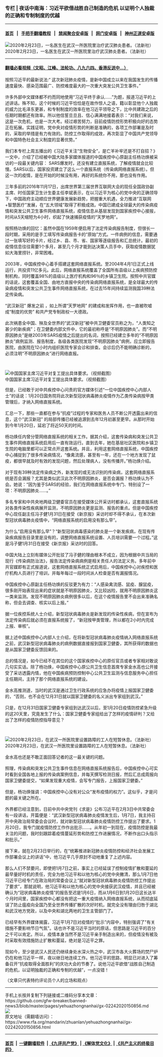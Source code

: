 ### 专栏 | 夜话中南海：习近平欲借战胜自己制造的危机   以证明个人独裁的正确和专制制度的优越
------------------------

#### [首页](https://github.com/gfw-breaker/banned-news3/blob/master/README.md) &nbsp;&nbsp;|&nbsp;&nbsp; [手把手翻墙教程](https://github.com/gfw-breaker/guides/wiki) &nbsp;&nbsp;|&nbsp;&nbsp; [禁闻聚合安卓版](https://github.com/gfw-breaker/bn-android) &nbsp;&nbsp;|&nbsp;&nbsp; [网门安卓版](https://github.com/oGate2/oGate) &nbsp;&nbsp;|&nbsp;&nbsp; [神州正道安卓版](https://github.com/SzzdOgate/update) 



<div id="headerimg">
 <img alt="2020年2月23日，一名医生在武汉一所医院里治疗武汉肺炎患者。（法新社）" src="https://www.rfa.org/mandarin/zhuanlan/yehuazhongnanhai/gx-02242020150856.html/000_1P92DA.jpg/@@images/a52248ef-fac2-41ba-834e-3175d8c6166a.jpeg" title="2020年2月23日，一名医生在武汉一所医院里治疗武汉肺炎患者。（法新社）"/>
 <div id="headerimgcontents">
  <div id="headerimgcaption">
   <span>
    2020年2月23日，一名医生在武汉一所医院里治疗武汉肺炎患者。（法新社）
   </span>
   <!-- zoomattribute -->
  </div>
  <!-- headerimgcaption -->
 </div>
 <!-- headerimagecontents -->
</div>

<hr/>


#### [翻墙必看视频（文昭、江峰、法轮功、八九六四、香港反送中...）](https://github.com/gfw-breaker/banned-news3/blob/master/pages/link3.md)

<div id="storytext">
 <div>
  <div class="slot_header">
  </div>
 </div>
 <p>
  按照习近平的最新说法:“ 这次新冠肺炎疫情，是新中国成立以来在我国发生的传播速度最快、感染范围最广、防控难度最大的一次重大突发公共卫生事件。”
  <br/>
  <br/>
  许多外部中文媒体都不约而同地使用“习近平终于承认……”为题，报道习近平的上述讲话。殊不知，这个时候的习近平恰恰是在故作惊人之语，籍以彰显他个人独裁的威力比毛泽东更甚，和专制制度的效率在他习近平领导之下，比中共建政之后的任期时期都还有效率。所以他信誓旦旦且、信心满满地接着表示：“对我们来说，这是一次危机，也是一次大考。经过艰苦努力，目前疫情防控形势积极向好的态势正在拓展。实践证明，党中央对疫情形势的判断是准确的，各项工作部署是及时的，采取的举措是有力有效的。防控工作取得的成效，再次彰显了中国共产党领导和中国特色社会主义制度的显著优势。”
  <br/>
  <br/>
  我们本专栏上周五播出的《习近平关注“生物安全”，是亡羊补牢还是不打自招？》一文中，介绍了已经被中国大陆多家媒体报道的中国疾控中心原副主任杨功焕被采访的一段最关键内容： SARS爆发时，还没有建立直报系统，了解疫情就会比较慢。SARS以后，国家投资建立了这么一个直报系统（传染病网络直报系统）。但这一次的疫情，是在开始的时候没有用，再好的系统你不用，那也没有作用。
  <br/>
  <br/>
  三年多前的2016年11月17日，出席世界第三届世界互联网大会的现任全国政协副主席、时任国家卫生计生委主任李斌表示，在以习近平为核心的党中央的正确领导下，中国政府主动顺应世界健康发展新趋势，把握重大机遇，全力推进“互联网+智慧医疗”发展，在“五大领域”取得了积极成效。中国已建成全球最大的传染病疫情和突发公共卫生事件网络直报系统，疫情信息从基层发现到国家疾控中心接报，时间从5天缩短为4小时，织起了快速捕获疫情的“天罗地网”。
  <br/>
  <br/>
  按照杨功焕的回忆：虽然中国在1959年便启用了法定传染病报告制度，但很长一段时期，采用的是手工填写传染病报告卡的“原始”方式。一件病例的信息，需要通过一张填写好的卡片，经过乡、县、市、省、国家等逐级报告和汇总统计。最初的疫情信息往往需要1个多月，甚至几个月才能到达决策人员手中，获取疫情数据犹如大海里捞针，非常困难。
  <br/>
  <br/>
  2003年，中国疾控中心着手搭建这套网络直报系统。至2004年4月1日正式上线运行，共投资11亿多元。此后，网络直报系统覆盖了全国所有县级以上疾病预防控制机构，同时覆盖98%的县级以上医疗机构和96％的乡镇卫生院。按照中共官媒的话说，这套覆盖全国、由地方直报中央的传染病网络直报系统，是全球最大的传染病疫情和突发公共卫生事件网络直报系统，在过去15年间持续监测我国39种法定传染病。
  <br/>
  <br/>
  “武汉新冠” 爆发之前 ，如上所谓“天罗地网” 的建成和发挥作用，也一直被吹嘘成“制度的优势” 和共产党专制政权一大德政。
  <br/>
  <br/>
  此次祸患全中国、殃及全世界的“武汉新冠”被中共卫健委官员称之为，“人类知之甚少的新疾病”；在卫健委内部文件中，它的最初称呼是“不明原因肺炎”。而“不明原因肺炎”是继2003年SARS疫情之后提出的名词，按照已经建立多年的“不明原因肺炎”病例监测、报告制度，各级各类医院发现“不明原因肺炎”病例，应立即报告医院，由医院在12小时内组织医院专家会诊和排查。会诊后仍不能明确诊断的，必须注明“不明原因肺炎”进行网络直报。
 </p>
 <p>
  <br/>
  <div class="image-inline captioned" style="width:623px;">
   <div style="width:623px;">
    <img alt="中国国家主席习近平对复工提出具体要求。（视频截图）" src="https://www.rfa.org/mandarin/yataibaodao/huanjing/rc-02242020160259.html/1Capture.PNG" title="中国国家主席习近平对复工提出具体要求。（视频截图）"/>
   </div>
   <div class="image-caption">
    <span style="width:623px;">
     中国国家主席习近平对复工提出具体要求。（视频截图）
    </span>
    <span class="copyright">
    </span>
   </div>
  </div>
 </p>
 <p>
  但是，已经敢于对中共疾控中心问责的官方媒体引述“一位中国疾控中心内部人士”的话说：1月20日国务院将此次新型冠状病毒肺炎疫情作为乙类传染病按甲类管理后，才纳入网络直报系统。
  <br/>
  <br/>
  汇总一下，那些一直都在参与“抗疫”过程的专家和医务人员不断公开透露出来的信息，这个”武汉新冠” 的局部传播已经被追源到去年12月初甚至更早。从那时开始到今年1月20日，延宕了将近50天的时间。
  <br/>
  <br/>
  杨功焕任内曾分管网络直报系统的相关工作。据其介绍，这套传染病和突发公共卫生事件网络直报系统启用后一直有效运行。直到去年，她在基层社区医院和乡镇卫生院的电脑里都可以正常点开这套系统。并且，利用这套网络直报系统，中国疾控中心捕捉到了很多传染病情况，“像禽流感，甚至有一年，还在一个地方发现了鼠疫，都很早就及时有效的发现问题，然后处理病人，没有传播开。”杨功焕介绍。
  <br/>
  <br/>
  对于现有39种法定传染病之外，新发现的或无法识别的传染病，这套网络直报系统是否会漏报？尤其是类似武汉此次不明原因肺炎，是否会漏报？杨功焕认为不会。她说：“因为鉴于SARS的经验，我们在网络直报系统中专门、特别设了一项：不明原因肺炎……。”
  <br/>
  <br/>
  多名专家和中共央地两级卫健委官员在接受媒体公开采访时都承认，这套直报系统对各类传染性疾病展开监测，不明原因肺炎更是监测、报告的重点。但是中国疾控中心现任副主任冯子健1月31日在接受《新京报》采访时却不得不承认，在本次新型冠状病毒肺炎疫情中，“网络直报系统的启用没有那么早”。
  <br/>
  <br/>
  为什么“启用没有那么早”？“新型冠状病毒感染的肺炎是一个新发疾病，在现有传染疾病报告目录里是没有的，调整网络直报系统设置、人员培训需要一个过程。”这是冯子健1月31日在接受《新京报》采访时的回答。
  <br/>
  <br/>
  中国大陆上立刻有媒体公开批驳了冯子健的理由根本不成立，因为根据中共当局的现行《传染病防治法》，报告法定传染病病例是相关责任人的法定义务。多年前中共官媒即有正式报道说，这套网络直报系统正式启用后，中国疾控中心对疾控和医疗机构人员进行了培训，并每年每过一段时间派人检查是否有漏报情况。
  <br/>
  <br/>
  中国疾控中心原副主任杨功焕的反驳更为有力：“人感染禽流感、鼠疫、腺鼠疫，很多刚开始表现出来的症状就是不明原因肺炎，又比较凶险，就用不明原因肺炎这一类来监测。发现不明原因肺炎病例很多以后，在这个疫情报告里不会出来准确名称，但会去调查、核实以后上报。”
  <br/>
  <br/>
  据一位疾控系统人士介绍，新型冠状病毒肺炎是新发现的传染性疾病，但在宣布为法定传染病后就必须在直报系统报了，“新冠按甲类管理，所以都在2小时内完成上报、审核”。
  <br/>
  <br/>
  据上述中国疾控中心内部人士介绍，在将新型冠状病毒肺炎疫情纳入网络直报系统之前，武汉新型冠状病毒肺炎的病例数据直接报到国家卫健委，其所获得的数据也是从国家卫健委反馈回来的。
  <br/>
  <br/>
  总的情况是，如今已经不在其位的这个国家疾控中心的原任官员或者专家相对敢说几句实实话。除了杨功焕，中国疾控中心原公共卫生信息首席专家金水高也公开接受了采访透露内情，他在中国疾病预防控制中心公共卫生监测与信息服务中心担任主任期间，主持了那个网络直报系统的建设。
  <br/>
  <br/>
  金水高推测道，当时的武汉是通过卫生行政系统的应急办将疫情上报国家卫健委的，“否则，也不会在12月31日就以国家卫健委的名义派出专家组到武汉。”
  <br/>
  <br/>
  只是，在12月31日国家卫健委专家组到达武汉以后，至1月20日疫情防控紧急升级的这20天里，究竟发生了什么：国家卫健委专家组给出了怎样的疫情研判？又给出了怎样的疫情防控指导意见？
 </p>
 <p>
  <br/>
  <div class="image-inline captioned" style="width:1800px;">
   <div style="width:1800px;">
    <img alt="2020年2月23日，在武汉一所医院里设置路障的工人在短暂休息。（法新社）" src="https://www.rfa.org/mandarin/zhuanlan/yehuazhongnanhai/gx-02242020150856.html/000_1P9242.jpg" title="2020年2月23日，在武汉一所医院里设置路障的工人在短暂休息。（法新社）"/>
   </div>
   <div class="image-caption">
    <span style="width:1800px;">
     2020年2月23日，在武汉一所医院里设置路障的工人在短暂休息。（法新社）
    </span>
    <span class="copyright">
    </span>
   </div>
  </div>
  <br/>
  金水高也还是不敢正面回答记者的这一最关键的问题。
  <br/>
  <br/>
  照理，传染病和突发公共卫生事件信息在网络直报系统报告后，中国疾控中心可实时看到全国各地上报的传染病案例信息，并每天撰写检测日报，然后汇总成周报向国家卫健委提交，“如果发现重大疫情，会写专门报告，上报国家卫健委。”
  <br/>
  <br/>
  但是，杨功焕强调：中国疾控中心没有对公众“发布疫情的权力”。这似乎，才是问题的最关键之所在。
  <br/>
  <br/>
  外界都已经注意到，日前中共中央党刊《求是》公布习近平在2月3日中共常委会有一段讲话，开篇便是：“武汉新型冠状病毒肺炎疫情发生后，1月7日，我主持召开中央政治局常委会会议时，就对新型冠状病毒肺炎疫情防控工作提出了要求。1月20日，我专门就疫情防控工作作出批示……。从年初一到现在，疫情防控是我最关注的问题，我时刻跟踪着疫情蔓延形势和防控工作进展情况，不断作出口头指示和批示。”
  <br/>
  <br/>
  接下来，就在2月23日举行的，在“统筹推进新冠肺炎疫情防控和经济社会发展工作部署会议上的讲话”中，他习近平几乎原封不动地重复了上述内容。
  <br/>
  <br/>
  那么人们不禁要问，即使把1月7日之前，事实上已经延误了控制疫情扩散和蔓延的最早量好时机的责任，完全为他习近平和以他为核心的党中央撇清，那么1月7日他习近平已经专门在政治局的常委会议上“就对新型冠状病毒肺炎疫情防控工作提出了要求”，那就说明，他习近平和以他为核心的党中央接获武汉疫情，并且已经被确认为“冠状病毒肺炎疫情”的报告至迟是1月6日，而从1月6日到1月20日这长达半个月时间里，国家疾控中心都没有把这一重大疫情纳入网络直报系统，从而彻底延误了防止瘟疫向全国乃至全世界传播扩散的次好时机，就完全没有理由归咎于湖北和武汉地方党政，以及中央和湖北两地的卫生主管部门了。
  <br/>
  <br/>
  已经早有外界媒体揭露，习近平1月7日对疫情的“批示”内容中，特别强调了"有关措施不要影响节日气氛"。话也许不是习近平当时的原话，但思路是习近平的百分之千可以肯定。所以，疫情本身当然不是习近平亲手制造出来的，但疫情没有被及时采取有效措施防止扩散和蔓延，绝对是习近平之罪。
  <br/>
  <br/>
  现如今，至少是武汉人民还仍继续身处水深火热之中，武汉市各大火葬场的焚尸炉仍在和他习近平一样，夜以继日地连续工作。他习近平的思路，明显已对进入了筹备召开“抗疫取得全面胜利”的庆功大会的节奏了。说他习近平欲借“战胜自己制造的危机，以证明独裁的正确和专制的优越”，一点没错！
 </p>
 <p>
  （文章只代表特约评论员个人的立场和观点）
 </p>
</div>

<hr/>
手机上长按并复制下列链接或二维码分享本文章：<br/>
https://github.com/gfw-breaker/banned-news3/blob/master/pages/yehuazhongnanhai/gx-02242020150856.md <br/>
<a href='https://github.com/gfw-breaker/banned-news3/blob/master/pages/yehuazhongnanhai/gx-02242020150856.md'><img src='https://github.com/gfw-breaker/banned-news3/blob/master/pages/yehuazhongnanhai/gx-02242020150856.md.png'/></a> <br/>
原文地址（需翻墙访问）：https://www.rfa.org/mandarin/zhuanlan/yehuazhongnanhai/gx-02242020150856.html


------------------------
#### [首页](https://github.com/gfw-breaker/banned-news3/blob/master/README.md) &nbsp;|&nbsp; [一键翻墙软件](https://github.com/gfw-breaker/nogfw/blob/master/README.md) &nbsp;| [《九评共产党》](https://github.com/gfw-breaker/9ping.md/blob/master/README.md#九评之一评共产党是什么) | [《解体党文化》](https://github.com/gfw-breaker/jtdwh.md/blob/master/README.md) | [《共产主义的终极目的》](https://github.com/gfw-breaker/gczydzjmd.md/blob/master/README.md)


<img src='http://gfw-breaker.win/banned-news3/pages/yehuazhongnanhai/gx-02242020150856.md' width='0px' height='0px'/>